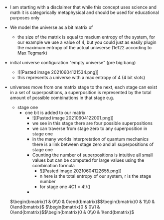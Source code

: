 - I am starting with a disclaimer that while this concept uses science and math it is categorically metaphysical and should be used for educational purposes only
- We model the universe as a bit matrix of
	- the size of the matrix is equal to maxium entropy of the system, for our example we use a value of 4, but you could just as easily plugin the maximum entropy of the actual univserse (1e122 according to Max Tegmark)
- initial universe configuration "empty universe" (pre big bang)
	- ![[Pasted image 20210604121534.png]]
	- this represents a universe with a max entropy of 4 (4 bit slots)
- universes move from one matrix stage to the next, each stage can exist in a set of superpositions, a superposition is represented by the total amount of possible combinations in that stage e.g.
	- stage one 
		- one bit is added to our matrix
			- ![[Pasted image 20210604122001.png]]
			- we see in this stage there are four possible superpositions
			- we can traverse from stage zero to any superposition in stage one
			- in the many worlds interpretation of quantum mechanics there is a link between stage zero and all superpositions of stage one
			- Counting the number of superpositions is intuitive all small values but can be computed for large values using the combination formula
				- ![[Pasted image 20210604122655.png]]
				- n here is the total entropy of our system, r is the stage number
				- for stage one 4C1 = 4!/()
			- 
	
	
	
	
	
	
	
	
	
	
	
	$\begin{bmatrix}1 & 0\\0 & 0\end{bmatrix}$$\begin{bmatrix}0 & 1\\0 & 0\end{bmatrix}$
	$\begin{bmatrix}0 & 0\\1 & 0\end{bmatrix}$$\begin{bmatrix}0 & 0\\0 & 1\end{bmatrix}$